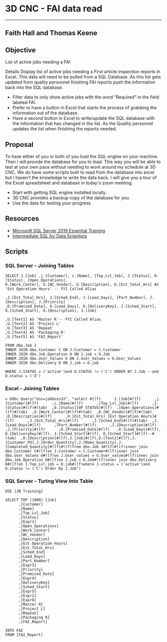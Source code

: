 # 3D CNC - FAI data read
---
Faith Hall and Thomas Keene
---
## Objective
List of active jobs needing a FAI
 
Details
Display list of active jobs needing a First article inspection reports in Excel. This data will need to be pulled from a SQL Database. As this list gets updated from quality personnel finishing FAI reports push the information back into the SQL database. 
- Filter data to only show active jobs with the word “Required” in the field labeled FAI. 
- Prefer to have a button in Excel that starts the process of grabbing the information out of the database. 
- Have a second button in Excel to write/update the SQL database with the information that has changed in the list. As the Quality personnel updates the list when finishing the reports needed. 

## Proposal
To have either of you or both of you load the SQL engine on your machine. Then I will provide the database for you to load. This way you will be able to test at your own pace without needing to work around my schedule at 3D CNC. We do have some scripts built to read from the database into excel but I haven't the knowledge to write the data back. I will give you a tour of the Excel spreadsheet and database in today's zoom meeting.
- Start with getting SQL engine installed locally. 
- 3D CNC provides a backup copy of the database for you. 
- Use the data for testing your progress.

## Resources 
- [Microsoft SQL Server 2019 Essential Training](https://www.linkedin.com/learning-login/share?forceAccount=false&redirect=https%3A%2F%2Fwww.linkedin.com%2Flearning%2Fmicrosoft-sql-server-2019-essential-training%3Ftrk%3Dshare_ent_url%26shareId%3DEYYpokdQQ1y5WMY6ToeNpA%253D%253D)
- [Intermediate SQL for Data Scientists](https://www.linkedin.com/learning/intermediate-sql-for-data-scientists/the-need-for-sql-in-data-science)

## Scripts
### SQL Server - Joining Tables 
```
SELECT J.[Job] ,j.[Customer], c.[Name], [Top_Lvl_Job], J.[Status], O.[Status], [Open_Operations],
O.[Work_Center], O.[WC_Vendor], O.[Description], O.[Est_Total_Hrs] AS 'Est Operatiom Hours' -- FYI Called Alias
 
,J.[Est_Total_Hrs], J.[Sched_End], J.[Lead_Days], [Part_Number], J.[Description], J.[Priority] 
,D.[Promised_Date], O.[Lead_Days], D.[DeliveryKey], J.[Sched_Start], O.[Sched_Start], O.[Description], J.[Job]
 
,U.[Text1] AS 'Master R'-- FYI Called Alias
,U.[Text2] AS 'Project L'
,U.[Text3] AS 'Repeat'
,U.[Text4] AS 'Packaging R'
,U.[Text5] AS 'FAI_Report'
 
FROM dbo.Job J
INNER JOIN dbo.Customer C ON J.Customer = C.Customer
INNER JOIN dbo.Job_Operation O ON J.job = O.Job
INNER JOIN dbo.User_Values U ON J.User_Values = U.User_Values
INNER JOIN dbo.Delivery D ON J.job = D.job

WHERE J.STATUS = ('active')and O.STATUS != ('C') ORDER BY J.Job --and O.status = ('O')
```

### Excel - Joining Tables
```
= Odbc.Query("dsn=jobboss32", "select #(lf)      J.[Job]#(lf)      ,j.[Customer]#(lf)      ,c.[Name]#(lf)      ,[Top_Lvl_Job]#(lf)      ,J.[Status]#(lf)#(tab)  ,O.[Status][OP STATUS]#(lf)  ,[Open_Operations]#(lf)#(tab)  ,O.[Work_Center]#(lf)#(tab)  ,O.[WC_Vendor]#(lf)#(tab)  ,O.[Description]#(lf)      ,O.[Est_Total_Hrs] [Est Operation Hours]#(lf)      ,J.[Est_Total_Hrs]#(lf)      ,J.[Sched_End]#(lf)#(tab)  ,J.[Lead_Days]#(lf)      ,[Part_Number]#(lf)      ,J.[Description]#(lf)      ,J.[Priority]#(lf)      ,D.[Promised_Date]#(lf)   ,O.[Lead_Days]#(lf), D.[DeliveryKey]#(lf), J.[Sched_Start]#(lf), O.[Sched_Start]#(lf)--#(tab)  ,O.[Description]#(lf),J.[Job]#(lf),U.[Text2]#(lf),J.[Customer_PO],J.[Order_Quantity],J.[Make_Quantity],J.[Completed_Quantity]#(lf)#(lf)from dbo.Job J#(lf)#(lf)inner join dbo.Customer C#(lf)on J.Customer = C.Customer#(lf)inner join dbo.User_Values U#(lf)on J.User_values = U.User_values#(lf)inner join dbo.Job_Operation O#(lf)on J.job = O.Job#(lf)inner join dbo.Delivery D#(lf)on J.Top_Lvl_job = D.job#(lf)where J.status = ('active')and O.status != ('C') Order By J.Job")
```

### SQL Server - Turing View Into Table
```
USE [JB Training]

SELECT TOP (1000) [Job]
      ,[Customer]
      ,[Name]
      ,[Top_Lvl_Job]
      ,[Status]
      ,[Expr1]
      ,[Open_Operations]
      ,[Work_Center]
      ,[WC_Vendor]
      ,[Description]
      ,[Est Operatiom Hours]
      ,[Est_Total_Hrs]
      ,[Sched_End]
      ,[Lead_Days]
      ,[Part_Number]
      ,[Expr3]
      ,[Priority]
      ,[Promised_Date]
      ,[Expr4]
      ,[DeliveryKey]
      ,[Sched_Start]
      ,[Expr5]
      ,[Expr2]
      ,[Expr6]
      ,[Master R]
      ,[Project L]
      ,[Repeat]
      ,[Packaging R]
      ,[FAI_Report]

INTO FAI
FROM [FAI_Report]
```

